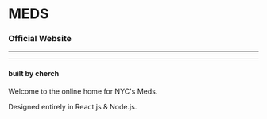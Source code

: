# MEDS
### Official Website
***
***
#### built by cherch

Welcome to the online home for NYC's Meds.

Designed entirely in React.js & Node.js.
